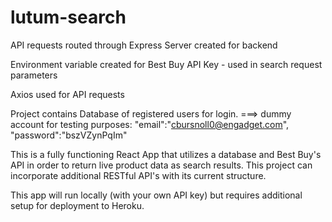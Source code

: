 # lutum-search

API requests routed through Express Server created for backend
 
Environment variable created for Best Buy API Key - used in search request parameters 

Axios used for API requests

Project contains Database of registered users for login. ===> dummy account for testing purposes: "email":"cbursnoll0@engadget.com", "password":"bszVZynPqIm"

This is a fully functioning React App that utilizes a database and Best Buy's API in order to return live product data as search results. This project can incorporate additional RESTful API's with its current structure.

This app will run locally (with your own API key) but requires additional setup for deployment to Heroku.
